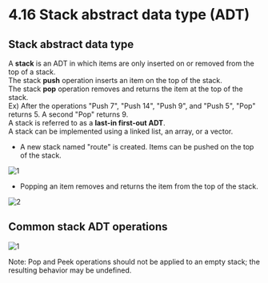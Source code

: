 # 4.16 Stack abstract data type (ADT)

## Stack abstract data type
A **stack** is an ADT in which items are only inserted on or removed from the top of a stack.   
The stack **push** operation inserts an item on the top of the stack.   
The stack **pop** operation removes and returns the item at the top of the stack.   
Ex) After the operations "Push 7", "Push 14", "Push 9", and "Push 5", "Pop" returns 5. A second "Pop" returns 9.   
A stack is referred to as a **last-in first-out ADT**.   
A stack can be implemented using a linked list, an array, or a vector.

* A new stack named "route" is created. Items can be pushed on the top of the stack.

![1](https://github.com/ijaejun1025/CIS223-Algorithms/assets/154036705/1ad72f6f-2328-4197-ac26-074ca94f4622)

* Popping an item removes and returns the item from the top of the stack.

![2](https://github.com/ijaejun1025/CIS223-Algorithms/assets/154036705/f06e1473-b547-467a-b15a-e6c4918e25d0)

## Common stack ADT operations

![1](https://github.com/ijaejun1025/CIS223-Algorithms/assets/154036705/704bef62-c22e-489d-b376-2a410ef22c97)

Note: Pop and Peek operations should not be applied to an empty stack; the resulting behavior may be undefined.  
